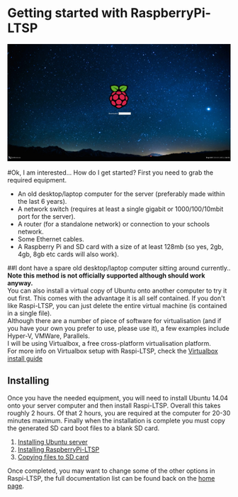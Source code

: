 Getting started with RaspberryPi-LTSP
===============
![](../images/raspi-login.jpeg)


#Ok, I am interested... How do I get started?
First you need to grab the required equipment.
- An old desktop/laptop computer for the server (preferably made within the last 6 years).
- A network switch (requires at least a single gigabit or 1000/100/10mbit port for the server).
- A router (for a standalone network) or connection to your schools network.
- Some Ethernet cables.
- A Raspberry Pi and SD card with a size of at least 128mb (so yes, 2gb, 4gb, 8gb etc cards will also work).

##I dont have a spare old desktop/laptop computer sitting around currently..   
**Note this method is not officially supported although should work anyway.**   
You can also install a virtual copy of Ubuntu onto another computer to try it out first. This comes with the advantage it is all self contained. If you don't like Raspi-LTSP, you can just delete the entire
virtual machine (is contained in a single file).   
Although there are a number of piece of software for virtualisation (and if you have your own you prefer to use, please use it), a few examples include Hyper-V, VMWare, Parallels.   
I will be using Virtualbox, a free cross-platform virtualisation platform.   
For more info on Virtualbox setup with Raspi-LTSP, check the [Virtualbox install guide](virtualbox.md)

Installing
-----------

Once you have the needed equipment, you will need to install Ubuntu 14.04 onto your server computer and then install Raspi-LTSP.
Overall this takes roughly 2 hours. Of that 2 hours, you are required at the computer for 20-30 minutes maximum.
Finally when the installation is complete you must copy the generated SD card boot files to a blank SD card.

1. [Installing Ubuntu server](installing-ubuntu.md)
1. [Installing RaspberryPi-LTSP](installing-raspi-ltsp.md)
1. [Copying files to SD card](sd-card-copy.md)

Once completed, you may want to change some of the other options in Raspi-LTSP, the full documentation list can be found back on the [home page](../README.md).
